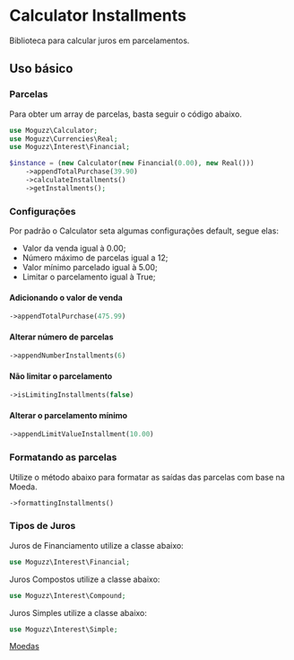 # Calculator Installments

Biblioteca para calcular juros em parcelamentos.

## Uso básico

### Parcelas

Para obter um array de parcelas, basta seguir o código abaixo.

```php
use Moguzz\Calculator;
use Moguzz\Currencies\Real;
use Moguzz\Interest\Financial;

$instance = (new Calculator(new Financial(0.00), new Real()))
    ->appendTotalPurchase(39.90)
    ->calculateInstallments()
    ->getInstallments();
```

### Configurações

Por padrão o Calculator seta algumas configurações default, segue elas:

* Valor da venda igual à 0.00;
* Número máximo de parcelas igual a 12;
* Valor mínimo parcelado igual à 5.00;
* Limitar o parcelamento igual à True;

#### Adicionando o valor de venda
```php
->appendTotalPurchase(475.99)
```

#### Alterar número de parcelas
```php
->appendNumberInstallments(6)
```

#### Não limitar o parcelamento
```php
->isLimitingInstallments(false)
```

#### Alterar o parcelamento mínimo
```php
->appendLimitValueInstallment(10.00)
```

### Formatando as parcelas

Utilize o método abaixo para formatar as saídas das parcelas com base na Moeda.

```php
->formattingInstallments()
```

### Tipos de Juros

Juros de Financiamento utilize a classe abaixo:
```php
use Moguzz\Interest\Financial;
```

Juros Compostos utilize a classe abaixo:
```php
use Moguzz\Interest\Compound;
```

Juros Simples utilize a classe abaixo:
```php
use Moguzz\Interest\Simple;
```

[Moedas](docs/currencies.md#Tipos-de-Moeda)